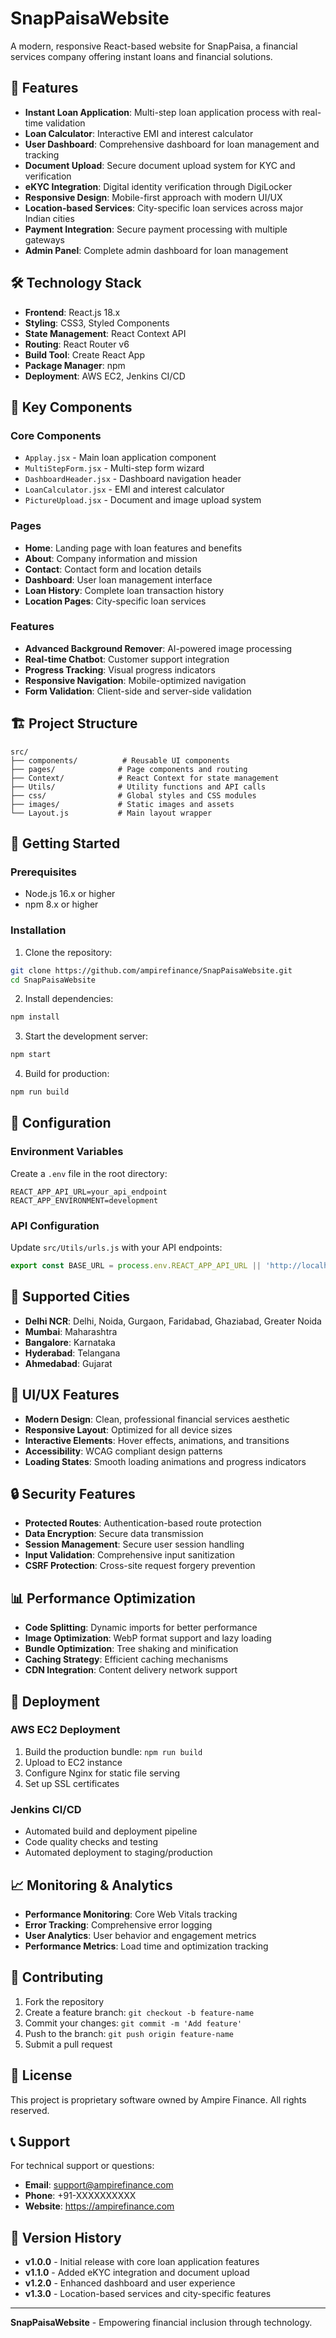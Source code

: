 # SnapPaisaWebsite

A modern, responsive React-based website for SnapPaisa, a financial services company offering instant loans and financial solutions.

## 🚀 Features

- **Instant Loan Application**: Multi-step loan application process with real-time validation
- **Loan Calculator**: Interactive EMI and interest calculator
- **User Dashboard**: Comprehensive dashboard for loan management and tracking
- **Document Upload**: Secure document upload system for KYC and verification
- **eKYC Integration**: Digital identity verification through DigiLocker
- **Responsive Design**: Mobile-first approach with modern UI/UX
- **Location-based Services**: City-specific loan services across major Indian cities
- **Payment Integration**: Secure payment processing with multiple gateways
- **Admin Panel**: Complete admin dashboard for loan management

## 🛠️ Technology Stack

- **Frontend**: React.js 18.x
- **Styling**: CSS3, Styled Components
- **State Management**: React Context API
- **Routing**: React Router v6
- **Build Tool**: Create React App
- **Package Manager**: npm
- **Deployment**: AWS EC2, Jenkins CI/CD

## 📱 Key Components

### Core Components
- `Applay.jsx` - Main loan application component
- `MultiStepForm.jsx` - Multi-step form wizard
- `DashboardHeader.jsx` - Dashboard navigation header
- `LoanCalculator.jsx` - EMI and interest calculator
- `PictureUpload.jsx` - Document and image upload system

### Pages
- **Home**: Landing page with loan features and benefits
- **About**: Company information and mission
- **Contact**: Contact form and location details
- **Dashboard**: User loan management interface
- **Loan History**: Complete loan transaction history
- **Location Pages**: City-specific loan services

### Features
- **Advanced Background Remover**: AI-powered image processing
- **Real-time Chatbot**: Customer support integration
- **Progress Tracking**: Visual progress indicators
- **Responsive Navigation**: Mobile-optimized navigation
- **Form Validation**: Client-side and server-side validation

## 🏗️ Project Structure

```
src/
├── components/          # Reusable UI components
├── pages/              # Page components and routing
├── Context/            # React Context for state management
├── Utils/              # Utility functions and API calls
├── css/                # Global styles and CSS modules
├── images/             # Static images and assets
└── Layout.js           # Main layout wrapper
```

## 🚀 Getting Started

### Prerequisites
- Node.js 16.x or higher
- npm 8.x or higher

### Installation

1. Clone the repository:
```bash
git clone https://github.com/ampirefinance/SnapPaisaWebsite.git
cd SnapPaisaWebsite
```

2. Install dependencies:
```bash
npm install
```

3. Start the development server:
```bash
npm start
```

4. Build for production:
```bash
npm run build
```

## 🔧 Configuration

### Environment Variables
Create a `.env` file in the root directory:
```env
REACT_APP_API_URL=your_api_endpoint
REACT_APP_ENVIRONMENT=development
```

### API Configuration
Update `src/Utils/urls.js` with your API endpoints:
```javascript
export const BASE_URL = process.env.REACT_APP_API_URL || 'http://localhost:3000';
```

## 📱 Supported Cities

- **Delhi NCR**: Delhi, Noida, Gurgaon, Faridabad, Ghaziabad, Greater Noida
- **Mumbai**: Maharashtra
- **Bangalore**: Karnataka
- **Hyderabad**: Telangana
- **Ahmedabad**: Gujarat

## 🎨 UI/UX Features

- **Modern Design**: Clean, professional financial services aesthetic
- **Responsive Layout**: Optimized for all device sizes
- **Interactive Elements**: Hover effects, animations, and transitions
- **Accessibility**: WCAG compliant design patterns
- **Loading States**: Smooth loading animations and progress indicators

## 🔒 Security Features

- **Protected Routes**: Authentication-based route protection
- **Data Encryption**: Secure data transmission
- **Session Management**: Secure user session handling
- **Input Validation**: Comprehensive input sanitization
- **CSRF Protection**: Cross-site request forgery prevention

## 📊 Performance Optimization

- **Code Splitting**: Dynamic imports for better performance
- **Image Optimization**: WebP format support and lazy loading
- **Bundle Optimization**: Tree shaking and minification
- **Caching Strategy**: Efficient caching mechanisms
- **CDN Integration**: Content delivery network support

## 🚀 Deployment

### AWS EC2 Deployment
1. Build the production bundle: `npm run build`
2. Upload to EC2 instance
3. Configure Nginx for static file serving
4. Set up SSL certificates

### Jenkins CI/CD
- Automated build and deployment pipeline
- Code quality checks and testing
- Automated deployment to staging/production

## 📈 Monitoring & Analytics

- **Performance Monitoring**: Core Web Vitals tracking
- **Error Tracking**: Comprehensive error logging
- **User Analytics**: User behavior and engagement metrics
- **Performance Metrics**: Load time and optimization tracking

## 🤝 Contributing

1. Fork the repository
2. Create a feature branch: `git checkout -b feature-name`
3. Commit your changes: `git commit -m 'Add feature'`
4. Push to the branch: `git push origin feature-name`
5. Submit a pull request

## 📄 License

This project is proprietary software owned by Ampire Finance. All rights reserved.

## 📞 Support

For technical support or questions:
- **Email**: support@ampirefinance.com
- **Phone**: +91-XXXXXXXXXX
- **Website**: https://ampirefinance.com

## 🔄 Version History

- **v1.0.0** - Initial release with core loan application features
- **v1.1.0** - Added eKYC integration and document upload
- **v1.2.0** - Enhanced dashboard and user experience
- **v1.3.0** - Location-based services and city-specific features

---

**SnapPaisaWebsite** - Empowering financial inclusion through technology.